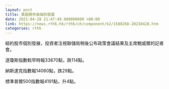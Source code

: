 ```yaml
---
layout: post
title: 美股開市後個別發展
date: 2021-04-28 21:47:49.000000000 +08:00
link: https://news.rthk.hk/rthk/ch/component/k2/1588268-20210428.htm
categories: rthk
---
```


紐約股市個別發展，投資者注視聯儲局稍後公布政策會議結果及主席鮑威爾的記者會。

道瓊斯指數較早時報33870點，跌114點。

納斯達克指數報14060點，跌29點。

標準普爾500指數報4191點，升4點。
